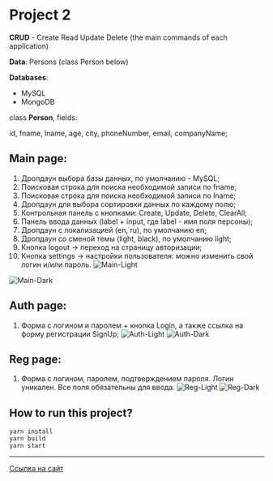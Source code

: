 # Project 2
**CRUD** - Create Read Update Delete (the main commands of each application)

**Data**: Persons (class Person below)

**Databases**:
- MySQL
- MongoDB

class **Person**, fields:

id, fname, lname, age, city, phoneNumber, email, companyName;
## Main page:
1) Дропдаун выбора базы данных, по умолчанию - MySQL;
2) Поисковая строка для поиска необходимой записи по fname;
3) Поисковая строка для поиска необходимой записи по lname;
4) Дропдаун для выбора сортировки данных по каждому полю;
5) Контрольная панель с кнопками: Create, Update, Delete, ClearAll;
6) Панель ввода данных (label + input, где label - имя поля персоны);
7) Дропдаун с локализацией (en, ru), по умолчанию en;
8) Дропдаун со сменой темы (light, black), по умолчанию light;
9) Кнопка logout -> переход на страницу авторизации;
10) Кнопка settings -> настройки пользователя: можно изменить свой логин
    и/или пароль.
![Main-Light](https://sun9-4.userapi.com/impg/uuwQs03C1A47NChpTt0VbbvR_QkzRwNiOBWgcg/jJWF8FANQzo.jpg?size=1920x1080&quality=96&sign=4a82dc96c8f7e1e8b53443667c379409&type=album)

![Main-Dark](https://sun9-35.userapi.com/impg/13Yslyya6hVkG3weD7lbAmqTD4He1SN8OpoXsA/nrwFVyLiuiM.jpg?size=1920x1080&quality=96&sign=d48b272a992daa2606e4134de3ad4a80&type=album)
## Auth page:
1) Форма с логином и паролем + кнопка Login, а также ссылка на форму
регистрации SignUp;
![Auth-Light](https://sun9-43.userapi.com/impg/vJX7dc4ZthCKzfhK-JDPNWG4Cw-Vu7i8Lljp7Q/lufXR4wnQC4.jpg?size=1920x1080&quality=96&sign=b92b30c0dedba7a250c08b0b7208bf3e&type=album)
![Auth-Dark](https://sun9-47.userapi.com/impg/T5IRBbYvg4WqT-9SssGTsVdVN0ktCRDJk3m37Q/GT5SCiQHmvA.jpg?size=1920x1080&quality=96&sign=363843d1eba95cc5c66f09b52d2cd098&type=album)
## Reg page:
1) Форма с логином, паролем, подтверждением пароля. Логин уникален. Все
   поля обязательны для ввода.
![Reg-Light](https://sun9-62.userapi.com/impg/q1RyXgm3HWV8C5yapbOd8Th2EwCiVQlseP1deg/QDXS-nbfhyI.jpg?size=1920x1080&quality=96&sign=eb8a70fd5fe53952b7cc1bb1bd4dd06e&type=album)
![Reg-Dark](https://sun9-75.userapi.com/impg/3jaXtfKznzwXkMEgoIXtKpXcLGVmibdbAoBF3w/FbmUGlGtUp0.jpg?size=1920x1080&quality=96&sign=6afa72ef0ec78ab1718a20cf124538b6&type=album)
## How to run this project?
```
yarn install
yarn build
yarn start
```

____
[Ссылка на сайт](https://wannaworkinginwizarddev.herokuapp.com/)

